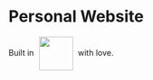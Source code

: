 # Personal Website

Built in <img style="vertical-align: middle; margin-inline: 5px; " width="60" src="https://astro.build/assets/press/full-logo-light.png"> with love.
